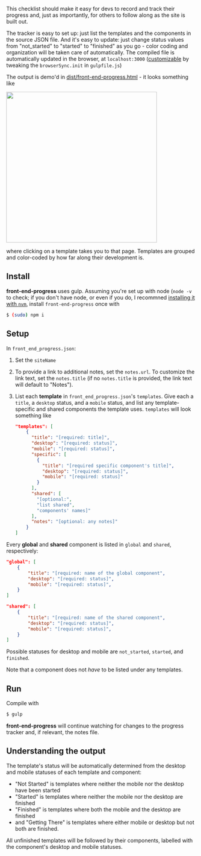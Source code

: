 This checklist should make it easy for devs to record and track their progress and, just as importantly, for others to follow along as the site is built out.

The tracker is easy to set up: just list the templates and the components in the source JSON file. And it's easy to update: just change status values from "not_started" to "started" to "finished" as you go - color coding and organization will be taken care of automatically. The compiled file is automatically updated in the browser, at `localhost:3000` ([customizable](https://www.browsersync.io/docs/gulp) by tweaking the `browserSync.init` in `gulpfile.js`)

The output is demo'd in [dist/front-end-progress.html](https://github.com/olets/front-end-progress/dist/front-end-progress.html) - it looks something like

<kbd><img src="http://i.imgur.com/UDnuhBr.png" width="400px"/></kbd>

where clicking on a template takes you to that page. Templates are grouped and color-coded by how far along their development is.

## Install

**front-end-progress** uses gulp. Assuming you're set up with node (`node -v` to check; if you don't have node, or even if you do, I recommned [installing it with `nvm`](https://github.com/creationix/nvm#install-script), install `front-end-progress` once with

```bash
$ (sudo) npm i
````

## Setup

In `front_end_progress.json`:

1. Set the `siteName`

1. To provide a link to additional notes, set the `notes.url`. To customize the link text, set the `notes.title` (if no `notes.title` is provided, the link text will default to "Notes").

1. List each **template** in `front_end_progress.json`'s `templates`. Give each a `title`, a `desktop` status, and a `mobile` status, and list any template-specific and shared components the template uses. `templates` will look something like

    ```json
    "templates": [
        {
          "title": "[required: title]",
          "desktop": "[required: status]",
          "mobile": "[required: status]",
          "specific": [
            {
              "title": "[required specific component's title]",
              "desktop": "[required: status]",
              "mobile": "[required: status]"
            }
          ],
          "shared": [
            "[optional:",
            "list shared",
            "components' names]"
          ],
          "notes": "[optional: any notes]"
        }
    ]
    ```
    
 Every **global** and **shared** component is listed in `global` and `shared`, respectively:
 
  ```json
  "global": [
      {
          "title": "[required: name of the global component",
          "desktop": "[required: status]",
          "mobile": "[required: status]",
      }
  ]
  ```
  
  ```json
  "shared": [
      {
          "title": "[required: name of the shared component",
          "desktop": "[required: status]",
          "mobile": "[required: status]",
      }
  ]
  ```

 Possible statuses for desktop and mobile are `not_started`, `started`, and `finished`.
 
 Note that a component does not *have* to be listed under any templates.


## Run

Compile with

```bash
$ gulp
```

**front-end-progress** will continue watching for changes to the progress tracker and, if relevant, the notes file.

## Understanding the output

The template's status will be automatically determined from the desktop and mobile statuses of each template and component:

- "Not Started" is templates where neither the mobile nor the desktop have been started
- "Started" is templates where neither the mobile nor the desktop are finished
- "Finished" is templates where both the mobile and the desktop are finished
- and "Getting There" is templates where either mobile or desktop but not both are finished.

All unfinished templates will be followed by their components, labelled with the component's desktop and mobile statuses.